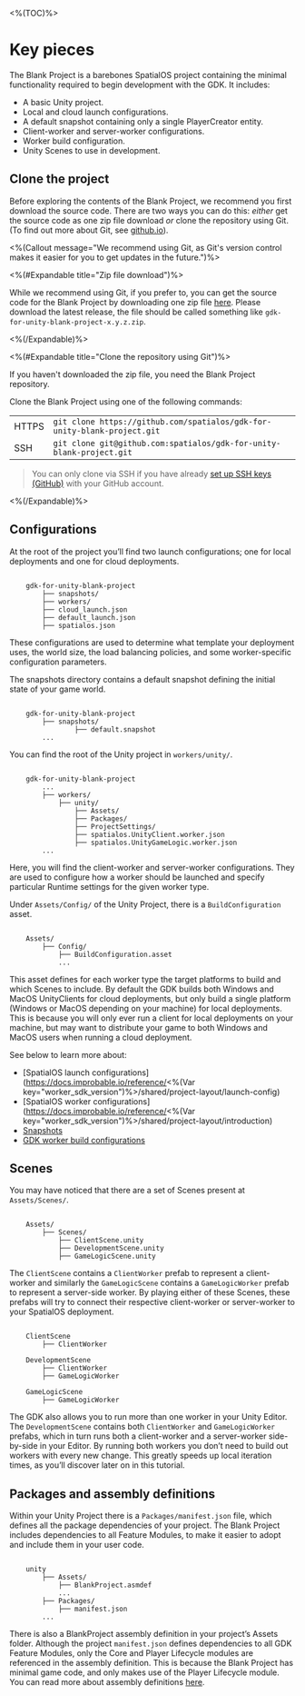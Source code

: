 <%(TOC)%>

# Key pieces

The Blank Project is a barebones SpatialOS project containing the minimal functionality required to begin development with the GDK. It includes:

* A basic Unity project.
* Local and cloud launch configurations.
* A default snapshot containing only a single PlayerCreator entity.
* Client-worker and server-worker configurations.
* Worker build configuration.
* Unity Scenes to use in development.

## Clone the project

Before exploring the contents of the Blank Project, we recommend you first download the source code. There are two ways you can do this: _either_ get the source code as one zip file download _or_ clone the repository using Git. (To find out more about Git, see [github.io](https://try.github.io)).

<%(Callout message="We recommend using Git, as Git's version control makes it easier for you to get updates in the future.")%>

<%(#Expandable title="Zip file download")%>

 While we recommend using Git, if you prefer to, you can get the source code for the Blank Project by downloading one zip file <a href="https://github.com/spatialos/gdk-for-unity-blank-project/releases" target="_blank">here</a>. Please download the latest release, the file should be called something like `gdk-for-unity-blank-project-x.y.z.zip`.

<%(/Expandable)%>

<%(#Expandable title="Clone the repository using Git")%>

If you haven't downloaded the zip file, you need the Blank Project repository.

Clone the Blank Project using one of the following commands:

|       |                                                                                |
| ----- | ------------------------------------------------------------------------------ |
| HTTPS | `git clone https://github.com/spatialos/gdk-for-unity-blank-project.git` |
| SSH   | `git clone git@github.com:spatialos/gdk-for-unity-blank-project.git`     |

> You can only clone via SSH if you have already [set up SSH keys (GitHub)](https://help.github.com/articles/connecting-to-github-with-ssh/) with your GitHub account.

<%(/Expandable)%>

## Configurations

At the root of the project you’ll find two launch configurations; one for local deployments and one for cloud deployments.

```text

    gdk-for-unity-blank-project
        ├── snapshots/
        ├── workers/
        ├── cloud_launch.json
        ├── default_launch.json
        ├── spatialos.json

```

These configurations are used to determine what template your deployment uses, the world size, the load balancing policies, and some worker-specific configuration parameters.

The snapshots directory contains a default snapshot defining the initial state of your game world.

```text

    gdk-for-unity-blank-project
        ├── snapshots/
                ├── default.snapshot
        ...

```

You can find the root of the Unity project in `workers/unity/`.

```text

    gdk-for-unity-blank-project
        ...
        ├── workers/
            ├── unity/
                ├── Assets/
                ├── Packages/
                ├── ProjectSettings/
                ├── spatialos.UnityClient.worker.json
                ├── spatialos.UnityGameLogic.worker.json
        ...

```

Here, you will find the client-worker and server-worker configurations. They are used to configure how a worker should be launched and specify particular Runtime settings for the given worker type.

Under `Assets/Config/` of the Unity Project, there is a `BuildConfiguration` asset.

```text

    Assets/
        ├── Config/
            ├── BuildConfiguration.asset
            ...

```

This asset defines for each worker type the target platforms to build and which Scenes to include. By default the GDK builds both Windows and MacOS UnityClients for cloud deployments, but only build a single platform (Windows or MacOS depending on your machine) for local deployments. This is because you will only ever run a client for local deployments on your machine, but may want to distribute your game to both Windows and MacOS users when running a cloud deployment.

See below to learn more about:

* [SpatialOS launch configurations](https://docs.improbable.io/reference/<%(Var key="worker_sdk_version")%>/shared/project-layout/launch-config)
* [SpatialOS worker configurations](https://docs.improbable.io/reference/<%(Var key="worker_sdk_version")%>/shared/project-layout/introduction)
* [Snapshots]({{urlRoot}}/reference/concepts/snapshots)
* [GDK worker build configurations]({{urlRoot}}/modules/build-system/build-config)

## Scenes

You may have noticed that there are a set of Scenes present at `Assets/Scenes/`.

```text

    Assets/
        ├── Scenes/
            ├── ClientScene.unity
            ├── DevelopmentScene.unity
            ├── GameLogicScene.unity

```

The `ClientScene` contains a `ClientWorker` prefab to represent a client-worker and similarly the `GameLogicScene` contains a `GameLogicWorker` prefab to represent a server-side worker. By playing either of these Scenes, these prefabs will try to connect their respective client-worker or server-worker to your SpatialOS deployment.

```text

    ClientScene
        ├── ClientWorker

    DevelopmentScene
        ├── ClientWorker
        ├── GameLogicWorker

    GameLogicScene
        ├── GameLogicWorker

```

The GDK also allows you to run more than one worker in your Unity Editor. The `DevelopmentScene` contains both `ClientWorker` and `GameLogicWorker` prefabs, which in turn runs both a client-worker and a server-worker side-by-side in your Editor. By running both workers you don’t need to build out workers with every new change. This greatly speeds up local iteration times, as you’ll discover later on in this tutorial.

## Packages and assembly definitions

Within your Unity Project there is a `Packages/manifest.json` file, which defines all the package dependencies of your project. The Blank Project includes dependencies to all Feature Modules, to make it easier to adopt and include them in your user code.

```text

    unity
        ├── Assets/
            ├── BlankProject.asmdef
            ...
        ├── Packages/
            ├── manifest.json
        ...

```

There is also a BlankProject assembly definition in your project’s Assets folder. Although the project `manifest.json` defines dependencies to all GDK Feature Modules, only the Core and Player Lifecycle modules are referenced in the assembly definition. This is because the Blank Project has minimal game code, and only makes use of the Player Lifecycle module. You can read more about assembly definitions [here](https://docs.unity3d.com/Manual/ScriptCompilationAssemblyDefinitionFiles.html).
